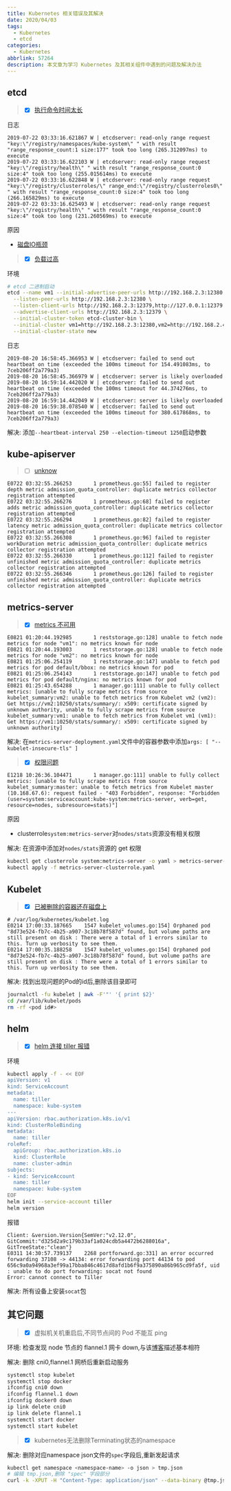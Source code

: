 ```yaml
---
title: Kubernetes 相关错误及其解决
date: 2020/04/03
tags:
  - Kubernetes
  - etcd
categories:
  - Kubernetes
abbrlink: 57264
description: 本文章为学习 Kubernetes 及其相关组件中遇到的问题及解决办法
---
```


## etcd

> - [x] [执行命令时间太长](https://github.com/etcd-io/etcd/issues/10174)

日志

```log
2019-07-22 03:33:16.621867 W | etcdserver: read-only range request "key:\"/registry/namespaces/kube-system\" " with result "range_response_count:1 size:177" took too long (265.312097ms) to execute
2019-07-22 03:33:16.622103 W | etcdserver: read-only range request "key:\"/registry/health\" " with result "range_response_count:0 size:4" took too long (255.015614ms) to execute
2019-07-22 03:33:16.622848 W | etcdserver: read-only range request "key:\"/registry/clusterroles/\" range_end:\"/registry/clusterroles0\" " with result "range_response_count:0 size:4" took too long (266.165829ms) to execute
2019-07-22 03:33:16.625493 W | etcdserver: read-only range request "key:\"/registry/health\" " with result "range_response_count:0 size:4" took too long (231.260569ms) to execute
```

原因

- [磁盘IO瓶颈](https://github.com/etcd-io/etcd/blob/master/Documentation/faq.md#what-does-the-etcd-warning-apply-entries-took-too-long-mean)

> - [x] [负载过高](https://github.com/etcd-io/etcd/issues/5154)

环境

```bash
# etcd 二进制启动
etcd --name vm1 --initial-advertise-peer-urls http://192.168.2.3:12380 \
  --listen-peer-urls http://192.168.2.3:12380 \
  --listen-client-urls http://192.168.2.3:12379,http://127.0.0.1:12379 \
  --advertise-client-urls http://192.168.2.3:12379 \
  --initial-cluster-token etcd-cluster-bin \
  --initial-cluster vm1=http://192.168.2.3:12380,vm2=http://192.168.2.4:12380 \
  --initial-cluster-state new
```

日志

```log
2019-08-20 16:58:45.366953 W | etcdserver: failed to send out heartbeat on time (exceeded the 100ms timeout for 154.491083ms, to 7ceb206ff2a779a3)
2019-08-20 16:58:45.366979 W | etcdserver: server is likely overloaded
2019-08-20 16:59:14.442020 W | etcdserver: failed to send out heartbeat on time (exceeded the 100ms timeout for 44.374276ms, to 7ceb206ff2a779a3)
2019-08-20 16:59:14.442049 W | etcdserver: server is likely overloaded
2019-08-20 16:59:38.078540 W | etcdserver: failed to send out heartbeat on time (exceeded the 100ms timeout for 380.617868ms, to 7ceb206ff2a779a3)
```

解决: 添加`--heartbeat-interval 250 --election-timeout 1250`启动参数

## kube-apiserver

> - [ ] [unknow](https://github.com/kubernetes/kubernetes/issues/76956)

```log
E0722 03:32:55.266253       1 prometheus.go:55] failed to register depth metric admission_quota_controller: duplicate metrics collector registration attempted
E0722 03:32:55.266276       1 prometheus.go:68] failed to register adds metric admission_quota_controller: duplicate metrics collector registration attempted
E0722 03:32:55.266294       1 prometheus.go:82] failed to register latency metric admission_quota_controller: duplicate metrics collector registration attempted
E0722 03:32:55.266308       1 prometheus.go:96] failed to register workDuration metric admission_quota_controller: duplicate metrics collector registration attempted
E0722 03:32:55.266330       1 prometheus.go:112] failed to register unfinished metric admission_quota_controller: duplicate metrics collector registration attempted
E0722 03:32:55.266346       1 prometheus.go:126] failed to register unfinished metric admission_quota_controller: duplicate metrics collector registration attempted
```

## metrics-server

> - [x] [metrics 不可用](https://github.com/kubernetes-incubator/metrics-server/issues/247)

```log
E0821 01:20:44.192985       1 reststorage.go:128] unable to fetch node metrics for node "vm1": no metrics known for node
E0821 01:20:44.193003       1 reststorage.go:128] unable to fetch node metrics for node "vm2": no metrics known for node
E0821 01:25:06.254119       1 reststorage.go:147] unable to fetch pod metrics for pod default/bbox: no metrics known for pod
E0821 01:25:06.254143       1 reststorage.go:147] unable to fetch pod metrics for pod default/nginx: no metrics known for pod
E0821 01:25:43.654288       1 manager.go:111] unable to fully collect metrics: [unable to fully scrape metrics from source kubelet_summary:vm2: unable to fetch metrics from Kubelet vm2 (vm2): Get https://vm2:10250/stats/summary/: x509: certificate signed by unknown authority, unable to fully scrape metrics from source kubelet_summary:vm1: unable to fetch metrics from Kubelet vm1 (vm1): Get https://vm1:10250/stats/summary/: x509: certificate signed by unknown authority]
```

解决: 在`metrics-server-deployment.yaml`文件中的容器参数中添加`args: [ "--kubelet-insecure-tls" ]`

> - [x] [权限问题](https://www.cnblogs.com/vincenshen/p/9638162.html)

```log
E1218 10:26:36.104471       1 manager.go:111] unable to fully collect metrics: [unable to fully scrape metrics from source kubelet_summary:master: unable to fetch metrics from Kubelet master (10.168.67.6): request failed - "403 Forbidden", response: "Forbidden (user=system:serviceaccount:kube-system:metrics-server, verb=get, resource=nodes, subresource=stats)"]
```

原因

- clusterrole`system:metrics-server`对`nodes/stats`资源没有相关权限

解决: 在资源中添加对`nodes/stats`资源的 get 权限

```bash
kubectl get clusterrole system:metrics-server -o yaml > metrics-server-clusterrole.yaml
kubectl apply -f metrics-server-clusterrole.yaml
```

## Kubelet

> - [x] [已被删除的容器还在磁盘上](https://github.com/kubernetes/kubernetes/issues/60987#issuecomment-529107444)

```log
# /var/log/kubernetes/kubelet.log
E0214 17:00:33.187665    1547 kubelet_volumes.go:154] Orphaned pod "8d73e524-fb7c-4b25-a907-3c18b78f587d" found, but volume paths are still present on disk : There were a total of 1 errors similar to this. Turn up verbosity to see them.
E0214 17:00:35.188258    1547 kubelet_volumes.go:154] Orphaned pod "8d73e524-fb7c-4b25-a907-3c18b78f587d" found, but volume paths are still present on disk : There were a total of 1 errors similar to this. Turn up verbosity to see them.
```

解决: 找到出现问题的Pod的id后,删除该目录即可

```bash
journalctl -fu kubelet | awk -F'"' '{ print $2}'
cd /var/lib/kubelet/pods
rm -rf <pod id#>
```

## helm

> - [x] [helm 连接 tiller 报错](https://www.orchome.com/1977)

环境

```bash
kubectl apply -f - << EOF
apiVersion: v1
kind: ServiceAccount
metadata:
  name: tiller
  namespace: kube-system
---
apiVersion: rbac.authorization.k8s.io/v1
kind: ClusterRoleBinding
metadata:
  name: tiller
roleRef:
  apiGroup: rbac.authorization.k8s.io
  kind: ClusterRole
  name: cluster-admin
subjects:
- kind: ServiceAccount
  name: tiller
  namespace: kube-system
EOF
helm init --service-account tiller
helm version
```

报错

```log
Client: &version.Version{SemVer:"v2.12.0", GitCommit:"d325d2a9c179b33af1a024cdb5a4472b6288016a", GitTreeState:"clean"}
E0311 14:30:57.739137    2268 portforward.go:331] an error occurred forwarding 37108 -> 44134: error forwarding port 44134 to pod 656c9a0a94968a3ef99a17bba846c4617d8afd1b6f9a375890a86b965cd9fa5f, uid : unable to do port forwarding: socat not found
Error: cannot connect to Tiller
```

解决: 所有设备上安装`socat`包

## 其它问题

> - [x] 虚拟机关机重启后,不同节点间的 Pod 不能互 ping

环境: 检查发现 node 节点的 flannel.1 网卡 down,与该[博客](https://www.oschina.net/question/2344660_2286913)描述基本相符

解决: 删除 cni0,flannel.1 网桥后重新启动服务

```bash
systemctl stop kubelet
systemctl stop docker
ifconfig cni0 down
ifconfig flannel.1 down
ifconfig docker0 down
ip link delete cni0
ip link delete flannel.1
systemctl start docker
systemctl start kubelet
```

> - [x] kubernetes无法删除Terminating状态的namespace

解决: 删除对应namespace json文件的`spec`字段后,重新发起请求

```bash
kubectl get namespace <namespace-name> -o json > tmp.json
# 编辑 tmp.json,删除 "spec" 字段部分
curl -k -XPUT -H "Content-Type: application/json" --data-binary @tmp.json http://127.0.0.1:8001/api/v1/namespaces/istio-system/finalize
```
